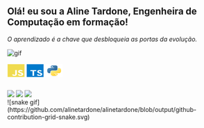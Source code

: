 ## Olá! eu sou a Aline Tardone, Engenheira de Computação em formação!

<p><i>O aprendizado é a chave que desbloqueia as portas da evolução. </i></p>
<img align="center" width="45%" alt="gif" src="https://tenor.com/view/baby-yoda-cute-wind-funny-gif-19030368.gif">
  
<div style="display: inline_block"><br>
  <img align="center" alt="logoJs" height="30" width="40" src="https://raw.githubusercontent.com/devicons/devicon/master/icons/javascript/javascript-plain.svg">
  <img align="center" alt="logoTs" height="30" width="40" src="https://raw.githubusercontent.com/devicons/devicon/master/icons/typescript/typescript-plain.svg">
  <img align="center" alt="logoPython" height="30" width="40" src="https://raw.githubusercontent.com/devicons/devicon/master/icons/python/python-original.svg">
</div>
  
  ##
 
<div> 
  <a href="https://instagram.com/tardonealine" target="_blank"><img src="https://img.shields.io/badge/-Instagram-%23E4405F?style=for-the-badge&logo=instagram&logoColor=white" target="_blank"></a> 
  <a href = "mailto:alinetardone@gmail.com"><img src="https://img.shields.io/badge/-Gmail-%23333?style=for-the-badge&logo=gmail&logoColor=white" target="_blank"></a>
  <a href="https://www.linkedin.com/in/aline-tardone-2b749319a" target="_blank"><img src="https://img.shields.io/badge/-LinkedIn-%230077B5?style=for-the-badge&logo=linkedin&logoColor=white" target="_blank"></a> 
  
</div>
![snake gif](https://github.com/alinetardone/alinetardone/blob/output/github-contribution-grid-snake.svg)
